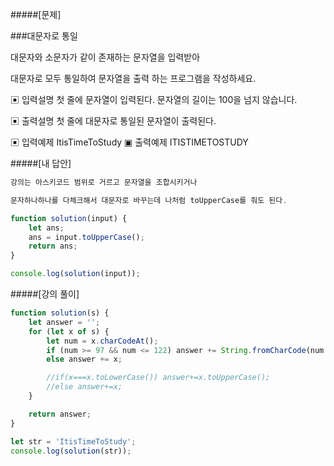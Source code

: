 #####[문제]

###대문자로 통일

대문자와 소문자가 같이 존재하는 문자열을 입력받아

대문자로 모두 통일하여 문자열을 출력 하는 프로그램을 작성하세요.

▣ 입력설명
첫 줄에 문자열이 입력된다. 문자열의 길이는 100을 넘지 않습니다.

▣ 출력설명
첫 줄에 대문자로 통일된 문자열이 출력된다.

▣ 입력예제
ItisTimeToStudy
▣ 출력예제
ITISTIMETOSTUDY

#####[내 답안]

```js
강의는 아스키코드 범위로 거르고 문자열을 조합시키거나

문자하나하나를 다체크해서 대문자로 바꾸는데 나처럼 toUpperCase를 줘도 된다.

function solution(input) {
    let ans;
    ans = input.toUpperCase();
    return ans;
}

console.log(solution(input));
```

#####[강의 풀이]

```js
function solution(s) {
    let answer = '';
    for (let x of s) {
        let num = x.charCodeAt();
        if (num >= 97 && num <= 122) answer += String.fromCharCode(num - 32);
        else answer += x;

        //if(x===x.toLowerCase()) answer+=x.toUpperCase();
        //else answer+=x;
    }

    return answer;
}

let str = 'ItisTimeToStudy';
console.log(solution(str));
```
